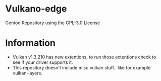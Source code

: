 # Vulkano-edge

Gentoo Repository using the GPL-3.0 License

# Information

- Vulkan v1.3.210 has new extentions, to run those extentions check to see if your driver supports it.
- This repository doesn't include misc vulkan stuff.. like for example vulkan-layers.
